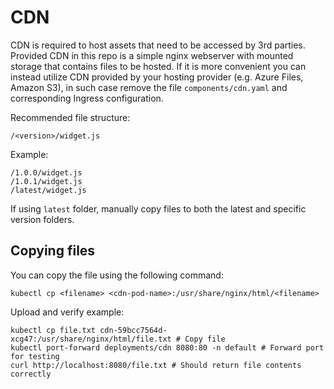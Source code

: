 # CDN

CDN is required to host assets that need to be accessed by 3rd parties. Provided CDN in this repo is a simple nginx webserver with mounted storage that contains files to be hosted. If it is more convenient you can instead utilize CDN provided by your hosting provider (e.g. Azure Files, Amazon S3), in such case remove the file `components/cdn.yaml` and corresponding Ingress configuration.

Recommended file structure:

```
/<version>/widget.js
```

Example:

```
/1.0.0/widget.js
/1.0.1/widget.js
/latest/widget.js
```

If using `latest` folder, manually copy files to both the latest and specific version folders.

## Copying files

You can copy the file using the following command:

```
kubectl cp <filename> <cdn-pod-name>:/usr/share/nginx/html/<filename>
```

Upload and verify example:

```
kubectl cp file.txt cdn-59bcc7564d-xcg47:/usr/share/nginx/html/file.txt # Copy file
kubectl port-forward deployments/cdn 8080:80 -n default # Forward port for testing
curl http://localhost:8080/file.txt # Should return file contents correctly
```
